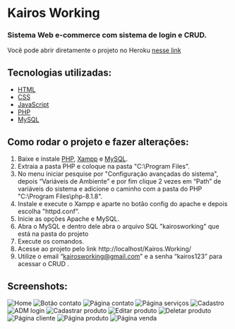 # Kairos Working

### Sistema Web e-commerce com sistema de login e CRUD.

Você pode abrir diretamente o projeto no Heroku [nesse link](https://kairosworking.herokuapp.com)

## Tecnologias utilizadas:

* [HTML](https://www.w3schools.com/html/)
* [CSS](https://www.w3schools.com/css/)
* [JavaScript](https://www.javascript.com)
* [PHP](https://www.php.net)
* [MySQL](https://www.mysql.com)

## Como rodar o projeto e fazer alterações:

1. Baixe e instale [PHP](https://www.php.net/downloads.php), [Xampp](https://www.apachefriends.org/pt_br/download.html) e [MySQL](https://downloads.mysql.com/archives/workbench/).
2. Extraia a pasta PHP e coloque na pasta "C:\Program Files".
3. No menu iniciar pesquise por "Configuração avançadas do sistema", depois “Variáveis de Ambiente” e por fim clique 2 vezes em “Path” de variáveis do sistema e adicione o caminho com a pasta do PHP "C:\Program Files\php-8.1.8".
4. Instale e execute o Xampp e aparte no botão config do apache e depois escolha "httpd.conf".
5. Inicie as opções Apache e MySQL.
6. Abra o MySQL e dentro dele abra o arquivo SQL "kairosworking" que está na pasta do projeto
7. Execute os comandos.
8. Acesse ao projeto pelo link http://localhost/Kairos.Working/
9. Utilize o email “kairosworking@gmail.com” e a senha “kairos123” para acessar o CRUD .

## Screenshots:
![Home](https://user-images.githubusercontent.com/65717016/180028603-26ed34a5-b0e5-48dd-9730-594248e8dbf9.png)
![Botão contato](https://user-images.githubusercontent.com/65717016/180028618-8ccfe04c-001c-460a-90fb-0084a2d85db9.png)
![Página contato](https://user-images.githubusercontent.com/65717016/180028630-bbfeb9d8-28d5-4673-b058-393ea8beb0e4.png)
![Página serviços](https://user-images.githubusercontent.com/65717016/180028638-a3540b96-d706-4dc0-8c4d-394431fb93e8.png)
![Cadastro](https://user-images.githubusercontent.com/65717016/180028946-1da59f35-613d-4271-bc3c-b4907a5e7fd8.png)
![ADM login](https://user-images.githubusercontent.com/65717016/180028953-b0dc567c-7f7c-4f99-a1e5-2f23e08b435d.png)
![Cadastrar produto](https://user-images.githubusercontent.com/65717016/180028976-e934f7c0-b9a3-4059-a0f5-f2ea587d8259.png)
![Editar produto](https://user-images.githubusercontent.com/65717016/180028987-64e1b17f-db5a-4397-af23-6e7bd8fba630.png)
![Deletar produto](https://user-images.githubusercontent.com/65717016/180029003-1bdb533b-53f7-4af0-a124-4b9bb836d61d.png)
![Página cliente](https://user-images.githubusercontent.com/65717016/180029017-e13acab5-67ec-4768-baba-6ddee9bf50e0.png)
![Página produto](https://user-images.githubusercontent.com/65717016/180029024-24a929da-60c1-4fd9-9348-b0281caf0baa.png)
![Página venda](https://user-images.githubusercontent.com/65717016/180029032-f00806f9-17ed-4a69-9df1-3540ec85ea80.png)
